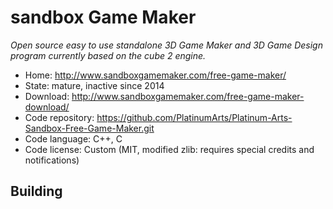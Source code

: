 # sandbox Game Maker

_Open source easy to use standalone 3D Game Maker and 3D Game Design program currently based on the cube 2 engine._

- Home: http://www.sandboxgamemaker.com/free-game-maker/
- State: mature, inactive since 2014
- Download: http://www.sandboxgamemaker.com/free-game-maker-download/
- Code repository: https://github.com/PlatinumArts/Platinum-Arts-Sandbox-Free-Game-Maker.git
- Code language: C++, C
- Code license: Custom (MIT, modified zlib: requires special credits and notifications)

## Building

